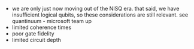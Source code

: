 - we are only just now moving out of the NISQ era. that said, we have insufficient logical qubits, so these considerations are still relevant. see quantinuum - microsoft team up
- limited coherence times
- poor gate fidelity
- limited circuit depth

